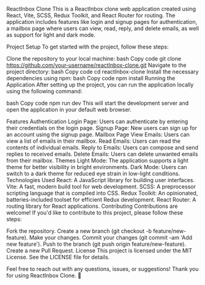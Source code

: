 ReactInbox Clone
This is a ReactInbox clone web application created using React, Vite, SCSS, Redux Toolkit, and React Router for routing. The application includes features like login and signup pages for authentication, a mailbox page where users can view, read, reply, and delete emails, as well as support for light and dark mode.

Project Setup
To get started with the project, follow these steps:

Clone the repository to your local machine:
bash
Copy code
git clone https://github.com/your-username/reactInbox-clone.git
Navigate to the project directory:
bash
Copy code
cd reactInbox-clone
Install the necessary dependencies using npm:
bash
Copy code
npm install
Running the Application
After setting up the project, you can run the application locally using the following command:

bash
Copy code
npm run dev
This will start the development server and open the application in your default web browser.

Features
Authentication
Login Page: Users can authenticate by entering their credentials on the login page.
Signup Page: New users can sign up for an account using the signup page.
Mailbox Page
View Emails: Users can view a list of emails in their mailbox.
Read Emails: Users can read the contents of individual emails.
Reply to Emails: Users can compose and send replies to received emails.
Delete Emails: Users can delete unwanted emails from their mailbox.
Themes
Light Mode: The application supports a light theme for better visibility in bright environments.
Dark Mode: Users can switch to a dark theme for reduced eye strain in low-light conditions.
Technologies Used
React: A JavaScript library for building user interfaces.
Vite: A fast, modern build tool for web development.
SCSS: A preprocessor scripting language that is compiled into CSS.
Redux Toolkit: An opinionated, batteries-included toolset for efficient Redux development.
React Router: A routing library for React applications.
Contributing
Contributions are welcome! If you'd like to contribute to this project, please follow these steps:

Fork the repository.
Create a new branch (git checkout -b feature/new-feature).
Make your changes.
Commit your changes (git commit -am 'Add new feature').
Push to the branch (git push origin feature/new-feature).
Create a new Pull Request.
License
This project is licensed under the MIT License. See the LICENSE file for details.

Feel free to reach out with any questions, issues, or suggestions! Thank you for using ReactInbox Clone. 🚀
